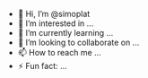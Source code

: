 - 👋 Hi, I’m @simoplat
- 👀 I’m interested in ...
- 🌱 I’m currently learning ...
- 💞️ I’m looking to collaborate on ...
- 📫 How to reach me ...
- ⚡ Fun fact: ...

<!---
simoplat/simoplat is a ✨ special ✨ repository because its `README.md` (this file) appears on your GitHub profile.
You can click the Preview link to take a look at your changes.
--->
